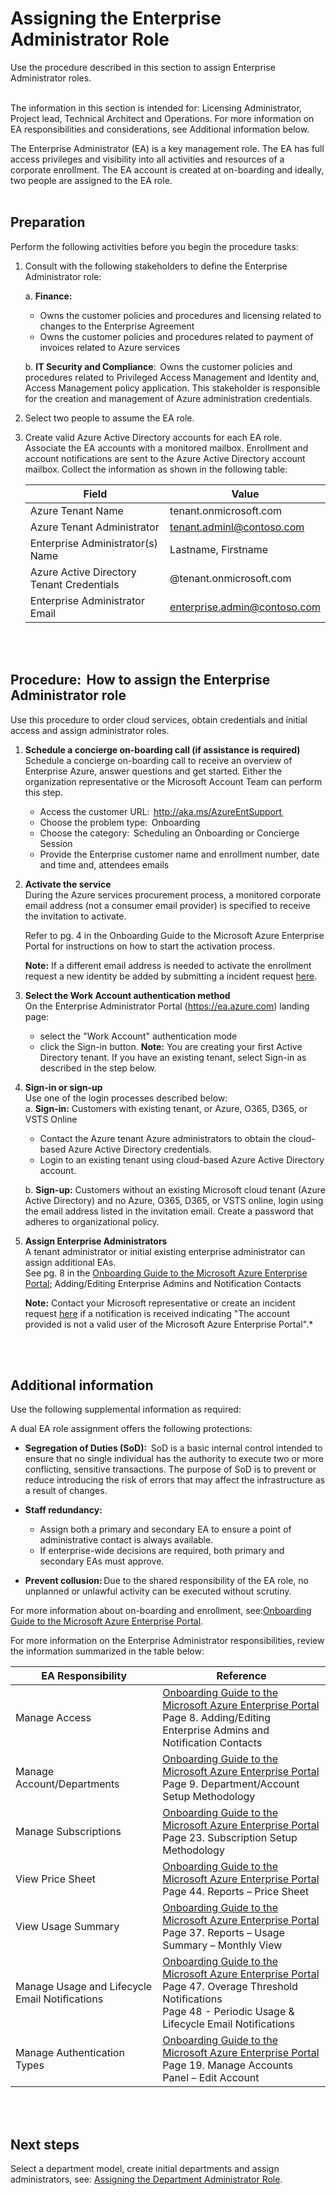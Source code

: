 # Assigning the Enterprise Administrator Role

Use the procedure described in this section to assign Enterprise Administrator roles. 
<br />
<br />

The information in this section is intended for: Licensing Administrator, Project lead, Technical Architect and Operations. For more information on EA responsibilities and considerations, see Additional information below.  

The Enterprise Administrator (EA) is a key management role. The EA has full access privileges and visibility into all activities and resources of a corporate enrollment. The EA account is created at on-boarding and ideally, two people are assigned to the EA role.    
<br />
<br />

## Preparation  
Perform the following activities before you begin the procedure tasks:  

1. Consult with the following stakeholders to define the Enterprise Administrator role:
  
   a. **Finance:**   
    - Owns the customer policies and procedures and licensing related to changes to the Enterprise Agreement  
    - Owns the customer policies and procedures related to payment of invoices related to Azure services
  
   b. **IT Security and Compliance**:  Owns the customer policies and procedures related to Privileged Access Management and Identity and, Access Management policy application. This stakeholder is responsible for the creation and management of Azure administration 
  credentials.  

2. Select two people to assume the EA role.  

3. Create valid Azure Active Directory accounts for each EA role.  
  Associate the EA accounts with a monitored mailbox. Enrollment and account notifications are sent to the Azure Active Directory account mailbox. Collect the information as shown in the following table: 
  

   | __Field__ | __Value__ |
   |------------------------------|----------------------------|
   | Azure Tenant Name    | tenant.onmicrosoft.com   | 
   | Azure Tenant Administrator  | tenant.adminl@contoso.com    | 
   | Enterprise Administrator(s) Name  | Lastname, Firstname   | 
   | Azure Active Directory Tenant Credentials  | @tenant.onmicrosoft.com   | 
   | Enterprise Administrator Email   | enterprise.admin@contoso.com   | 
<br />
<br />

## Procedure:  How to assign the Enterprise Administrator role  
Use this procedure to order cloud services, obtain credentials and initial access and assign administrator roles.  

1. **Schedule a concierge on-boarding call (if assistance is required)**  
  Schedule a concierge on-boarding call to receive an overview of Enterprise Azure, answer questions and get started. Either the organization representative or the Microsoft Account Team can perform this step.    
     - Access the customer URL:  http://aka.ms/AzureEntSupport  
     - Choose the problem type:  Onboarding  
     - Choose the category:  Scheduling an Onboarding or Concierge Session  
     - Provide the Enterprise customer name and enrollment number, date and time and, attendees emails  

2. **Activate the service**  
  During the Azure services procurement process, a monitored corporate email address (not a consumer email provider) is specified to receive the invitation to activate.  

   Refer to pg. 4 in the Onboarding Guide to the Microsoft Azure Enterprise Portal for instructions on how to start the activation process. 

   **Note:** If a different email address is needed to activate the enrollment request a new identity be added by submitting a incident request [here](https://support.microsoft.com/en-us/getsupport?tenant=classiccommercial&locale=en-us&supportregion=en-us&pesid=15736&sd=&oaspworkflow=start_1.0.0.0&wf=0&ccsid=636487765077956485&forceorigin=esmc).

3. **Select the Work Account authentication method**  
  On the Enterprise Administrator Portal (https://ea.azure.com) landing page: 
   - select the "Work Account" authentication mode 
   - click the Sign-in button. 
   **Note:** You are creating your first Active Directory tenant. If you have an existing tenant, select Sign-in as described in the step below.

4. **Sign-in or sign-up**  
  Use one of the login processes described below:  
    a. **Sign-in:** Customers with existing tenant, or Azure, O365, D365, or VSTS Online 
   - Contact the Azure tenant Azure administrators to obtain the cloud-based Azure Active Directory credentials.  
   - Login to an existing tenant using cloud-based Azure Active Directory account. 

    b. **Sign-up:** Customers without an existing Microsoft cloud tenant (Azure Active Directory) and no Azure, O365, D365, or VSTS online, login using the email address listed in the invitation email. Create a password that adheres to organizational policy. 

 
5. **Assign Enterprise Administrators**  
  A tenant administrator or initial existing enterprise administrator can assign additional EAs.  
  See pg. 8 in the [Onboarding Guide to the Microsoft Azure Enterprise Portal](https://eaportalonboardingvideos.blob.core.windows.net/onboardingvideos/AzureDirectEACustomerOnboardingGuide_En.pdf); Adding/Editing Enterprise Admins and Notification 
Contacts 

   **Note:** Contact your Microsoft representative or create an incident request [here](https://support.microsoft.com/en-us/getsupport?tenant=classiccommercial&locale=en-us&supportregion=en-us&pesid=15736&sd=&oaspworkflow=start_1.0.0.0&wf=0&ccsid=636488191207337879&forceorigin=esmc) if a notification is received indicating "The account provided is not a valid user of the Microsoft Azure Enterprise Portal".* 
<br />
<br />




## Additional information 
Use the following supplemental information as required:  

A dual EA role assignment offers the following protections:  
  
  - **Segregation of Duties (SoD):**  
   SoD is a basic internal control intended to ensure that no single individual has the authority to execute two or more conflicting, sensitive transactions. The purpose of SoD is to prevent or reduce introducing the risk of errors that may affect the infrastructure as a result of changes.    

  - **Staff redundancy:**   
     - Assign both a primary and secondary EA to ensure a point of administrative contact is always available. 
     - If enterprise-wide decisions are required, both primary and secondary EAs must approve.  
 
  - **Prevent collusion:** Due to the shared responsibility of the EA role, no unplanned or unlawful activity can be executed without scrutiny.  

 For more information about on-boarding and enrollment, see:[Onboarding Guide to the Microsoft Azure Enterprise Portal](https://eaportalonboardingvideos.blob.core.windows.net/onboardingvideos/AzureDirectEACustomerOnboardingGuide_En.pdf). 

For more information on the Enterprise Administrator responsibilities, review the information summarized in the table below:  


| __EA Responsibility__ | __Reference__ |
|------------------------------|----------------------------|
| Manage Access   | [Onboarding Guide to the Microsoft Azure Enterprise Portal](https://eaportalonboardingvideos.blob.core.windows.net/onboardingvideos/AzureDirectEACustomerOnboardingGuide_En.pdf) </br> Page 8. Adding/Editing Enterprise Admins and Notification Contacts  | 
| Manage Account/Departments  | [Onboarding Guide to the Microsoft Azure Enterprise Portal](https://eaportalonboardingvideos.blob.core.windows.net/onboardingvideos/AzureDirectEACustomerOnboardingGuide_En.pdf) </br> Page 9. Department/Account Setup Methodology  | 
| Manage Subscriptions   | [Onboarding Guide to the Microsoft Azure Enterprise Portal](https://eaportalonboardingvideos.blob.core.windows.net/onboardingvideos/AzureDirectEACustomerOnboardingGuide_En.pdf) </br> Page 23. Subscription Setup Methodology | 
| View Price Sheet   | [Onboarding Guide to the Microsoft Azure Enterprise Portal](https://eaportalonboardingvideos.blob.core.windows.net/onboardingvideos/AzureDirectEACustomerOnboardingGuide_En.pdf) </br> Page 44. Reports – Price Sheet | 
| View Usage Summary   | [Onboarding Guide to the Microsoft Azure Enterprise Portal](https://eaportalonboardingvideos.blob.core.windows.net/onboardingvideos/AzureDirectEACustomerOnboardingGuide_En.pdf) </br> Page 37.  Reports – Usage Summary – Monthly View | 
| Manage Usage and Lifecycle Email Notifications    | [Onboarding Guide to the Microsoft Azure Enterprise Portal](https://eaportalonboardingvideos.blob.core.windows.net/onboardingvideos/AzureDirectEACustomerOnboardingGuide_En.pdf) </br> Page 47. Overage Threshold Notifications  <br/> Page 48 - Periodic Usage & Lifecycle Email Notifications  | 
| Manage Authentication Types     | [Onboarding Guide to the Microsoft Azure Enterprise Portal](https://eaportalonboardingvideos.blob.core.windows.net/onboardingvideos/AzureDirectEACustomerOnboardingGuide_En.pdf) </br> Page 19. Manage Accounts Panel – Edit Account  | 
<br />
<br />

## Next steps 
Select a department model, create initial departments and assign administrators, see:  [Assigning the Department Administrator Role](1.2-Assigning-the-Department-Administrator-Role.md). 
